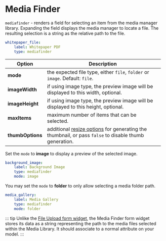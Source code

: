 # Media Finder

`mediafinder` - renders a field for selecting an item from the media manager library. Expanding the field displays the media manager to locate a file. The resulting selection is a string as the relative path to the file.

```yaml
whitepaper_file:
    label: Whitepaper PDF
    type: mediafinder
```

Option | Description
------------- | -------------
**mode** | the expected file type, either `file`, `folder` or `image`. Default: `file`.
**imageWidth** | if using image type, the preview image will be displayed to this width, optional.
**imageHeight** | if using image type, the preview image will be displayed to this height, optional.
**maxItems** | maximum number of items that can be selected.
**thumbOptions** | additional [resize options](../../extend/services/resizer.md) for generating the thumbnail, or pass `false` to disable thumb generation.

Set the `mode` to **image** to display a preview of the selected image.

```yaml
background_image:
    label: Background Image
    type: mediafinder
    mode: image
```

You may set the `mode` to **folder** to only allow selecting a media folder path.

```yaml
media_gallery:
    label: Media Gallery
    type: mediafinder
    mode: folder
```

::: tip
Unlike the [File Upload form widget](./widget-fileupload.md), the Media Finder form widget stores its data as a string representing the path to the media files selected within the Media Library. It should associate to a normal attribute on your model.
:::

